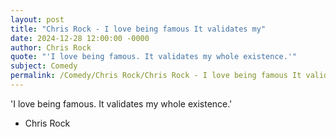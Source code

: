 ```yaml
---
layout: post
title: "Chris Rock - I love being famous It validates my"
date: 2024-12-28 12:00:00 -0000
author: Chris Rock
quote: "'I love being famous. It validates my whole existence.'"
subject: Comedy
permalink: /Comedy/Chris Rock/Chris Rock - I love being famous It validates my
---
```


'I love being famous. It validates my whole existence.'

- Chris Rock
